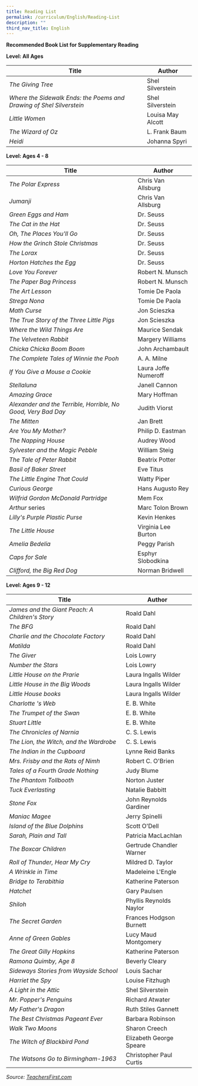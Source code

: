 ```yaml
---
title: Reading List
permalink: /curriculum/English/Reading-List
description: ""
third_nav_title: English
---
```

**Recommended Book List for Supplementary Reading**

**Level: All Ages**

| Title | Author | 
| -------- | -------- | 
| _The Giving Tree_     | Shel Silverstein    |
| _Where the Sidewalk Ends: the Poems and Drawing of Shel Silverstein_ |Shel Silverstein|
|_Little Women_| Louisa May Alcott
|_The Wizard of Oz_|L. Frank Baum
|_Heidi_|Johanna Spyri


**Level: Ages 4 - 8**

| Title | Author | 
| -------- | -------- | 
|_The Polar Express_|Chris Van Allsburg|
|_Jumanji_|Chris Van Allsburg|
|_Green Eggs and Ham_|Dr. Seuss
|_The Cat in the Hat_|Dr. Seuss
|_Oh, The Places You'll Go_|Dr. Seuss
|_How the Grinch Stole Christmas_|Dr. Seuss
|_The Lorax_|Dr. Seuss
|_Horton Hatches the Egg_|Dr. Seuss
|_Love You Forever_|Robert N. Munsch
|_The Paper Bag Princess_|Robert N. Munsch
|_The Art Lesson_|Tomie De Paola
|_Strega Nona_|Tomie De Paola
|_Math Curse_|Jon Scieszka
|_The True Story of the Three Little Pigs_|Jon Scieszka
|_Where the Wild Things Are_|Maurice Sendak
|_The Velveteen Rabbit_|Margery Williams
|_Chicka Chicka Boom Boom_|John Archambault
|_The Complete Tales of Winnie the Pooh_|A. A. Milne
|_If You Give a Mouse a Cookie_|Laura Joffe Numeroff
|_Stellaluna_|Janell Cannon
|_Amazing Grace_|Mary Hoffman
|_Alexander and the Terrible, Horrible, No Good, Very Bad Day_|Judith Viorst
|_The Mitten_|Jan Brett
|_Are You My Mother?_|Philip D. Eastman
|_The Napping House_|Audrey Wood
|_Sylvester and the Magic Pebble_|William Steig
|_The Tale of Peter Rabbit_|Beatrix Potter
|_Basil of_ _Baker Street_|Eve Titus|
|_The Little Engine That Could_|Watty Piper
|_Curious George_|Hans Augusto Rey
|_Wilfrid Gordon McDonald Partridge_|Mem Fox
|_Arthur_ series|Marc Tolon Brown
|_Lilly's Purple Plastic Purse_|Kevin Henkes
|_The Little House_|Virginia Lee Burton|
|_Amelia Bedelia_|Peggy Parish
|_Caps for_ _Sale_|Esphyr Slobodkina
|_Clifford, the Big Red Dog_|Norman Bridwell

**Level: Ages 9 - 12**

| Title | Author | 
| -------- | -------- | 
|_James and the Giant Peach: A Children's Story_|Roald Dahl
|_The BFG_|Roald Dahl
|_Charlie and the Chocolate Factory_|Roald Dahl
|_Matilda_|Roald Dahl
|_The Giver_|Lois Lowry
|_Number the Stars_|Lois Lowry
|_Little House on the Prarie_|Laura Ingalls Wilder
|_Little House in the Big Woods_|Laura Ingalls Wilder
|_Little House books_|Laura Ingalls Wilder
|_Charlotte 's Web_|E. B. White
|_The Trumpet of the Swan_|E. B. White
|_Stuart Little_|E. B. White
|_The Chronicles of Narnia_|C. S. Lewis
|_The Lion, the Witch, and the Wardrobe_|C. S. Lewis
|_The Indian in the Cupboard_|Lynne Reid Banks
|_Mrs. Frisby and the Rats of Nimh_|Robert C. O'Brien
|_Tales of a Fourth Grade Nothing_|Judy Blume
|_The Phantom Tollbooth_|Norton Juster
|_Tuck Everlasting_|Natalie Babbitt
|_Stone Fox_|John Reynolds Gardiner
|_Maniac Magee_|Jerry Spinelli
|_Island of the Blue Dolphins_|Scott O'Dell
|_Sarah, Plain and Tall_|Patricia MacLachlan
|_The Boxcar Children_|Gertrude Chandler Warner
|_Roll of Thunder, Hear My Cry_|Mildred D. Taylor
|_A Wrinkle in Time_|Madeleine L'Engle
|_Bridge to Terabithia_|Katherine Paterson
|_Hatchet_|Gary Paulsen
|_Shiloh_|Phyllis Reynolds Naylor
|_The_ _Secret Garden_|Frances Hodgson Burnett|
|_Anne of Green Gables_|Lucy Maud Montgomery
|_The Great Gilly_ _Hopkins_|Katherine Paterson
|_Ramona Quimby, Age 8_|Beverly Cleary
|_Sideways Stories from_ _Wayside School_|Louis Sachar
|_Harriet the Spy_|Louise Fitzhugh
|_A Light in the Attic_|Shel Silverstein
|_Mr. Popper's Penguins_|Richard Atwater
|_My Father's Dragon_|Ruth Stiles Gannett
|_The Best Christmas Pageant Ever_|Barbara Robinson
|_Walk Two Moons_|Sharon Creech
|_The Witch of Blackbird Pond_|Elizabeth George Speare
|_The Watsons Go to Birmingham-1963_|Christopher Paul Curtis

_Source: [TeachersFirst.com](https://www.teachersfirst.com/)_